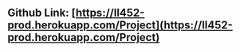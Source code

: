 ## Github Link: [https://ll452-prod.herokuapp.com/Project](https://ll452-prod.herokuapp.com/Project)
